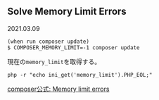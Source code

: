 ## Solve Memory Limit Errors
2021.03.09

```
(when run composer update)
$ COMPOSER_MEMORY_LIMIT=-1 composer update
```

現在の`memory_limit`を取得する。
```
php -r "echo ini_get('memory_limit').PHP_EOL;"
```
[composer公式: Memory limit errors](https://getcomposer.org/doc/articles/troubleshooting.md#memory-limit-errors)
